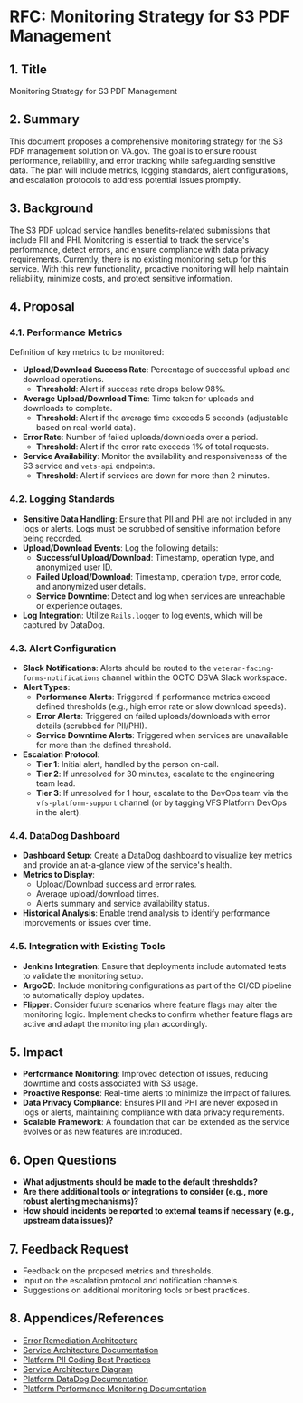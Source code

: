 # RFC: Monitoring Strategy for S3 PDF Management

## 1. Title

Monitoring Strategy for S3 PDF Management

## 2. Summary

This document proposes a comprehensive monitoring strategy for the S3 PDF management solution on VA.gov. The goal is to ensure robust performance, reliability, and error tracking while safeguarding sensitive data. The plan will include metrics, logging standards, alert configurations, and escalation protocols to address potential issues promptly.

## 3. Background

The S3 PDF upload service handles benefits-related submissions that include PII and PHI. Monitoring is essential to track the service's performance, detect errors, and ensure compliance with data privacy requirements. Currently, there is no existing monitoring setup for this service. With this new functionality, proactive monitoring will help maintain reliability, minimize costs, and protect sensitive information.

## 4. Proposal

### 4.1. Performance Metrics

Definition of key metrics to be monitored:

- **Upload/Download Success Rate**: Percentage of successful upload and download operations.
  - **Threshold**: Alert if success rate drops below 98%.
- **Average Upload/Download Time**: Time taken for uploads and downloads to complete.
  - **Threshold**: Alert if the average time exceeds 5 seconds (adjustable based on real-world data).
- **Error Rate**: Number of failed uploads/downloads over a period.
  - **Threshold**: Alert if the error rate exceeds 1% of total requests.
- **Service Availability**: Monitor the availability and responsiveness of the S3 service and `vets-api` endpoints.
  - **Threshold**: Alert if services are down for more than 2 minutes.

### 4.2. Logging Standards

- **Sensitive Data Handling**: Ensure that PII and PHI are not included in any logs or alerts. Logs must be scrubbed of sensitive information before being recorded.
- **Upload/Download Events**: Log the following details:
  - **Successful Upload/Download**: Timestamp, operation type, and anonymized user ID.
  - **Failed Upload/Download**: Timestamp, operation type, error code, and anonymized user details.
  - **Service Downtime**: Detect and log when services are unreachable or experience outages.
- **Log Integration**: Utilize `Rails.logger` to log events, which will be captured by DataDog.

### 4.3. Alert Configuration

- **Slack Notifications**: Alerts should be routed to the `veteran-facing-forms-notifications` channel within the OCTO DSVA Slack workspace.
- **Alert Types**:
  - **Performance Alerts**: Triggered if performance metrics exceed defined thresholds (e.g., high error rate or slow download speeds).
  - **Error Alerts**: Triggered on failed uploads/downloads with error details (scrubbed for PII/PHI).
  - **Service Downtime Alerts**: Triggered when services are unavailable for more than the defined threshold.
- **Escalation Protocol**:
  - **Tier 1**: Initial alert, handled by the person on-call.
  - **Tier 2**: If unresolved for 30 minutes, escalate to the engineering team lead.
  - **Tier 3**: If unresolved for 1 hour, escalate to the DevOps team via the `vfs-platform-support` channel (or by tagging VFS Platform DevOps in the alert).

### 4.4. DataDog Dashboard

- **Dashboard Setup**: Create a DataDog dashboard to visualize key metrics and provide an at-a-glance view of the service's health.
- **Metrics to Display**:
  - Upload/Download success and error rates.
  - Average upload/download times.
  - Alerts summary and service availability status.
- **Historical Analysis**: Enable trend analysis to identify performance improvements or issues over time.

### 4.5. Integration with Existing Tools

- **Jenkins Integration**: Ensure that deployments include automated tests to validate the monitoring setup.
- **ArgoCD**: Include monitoring configurations as part of the CI/CD pipeline to automatically deploy updates.
- **Flipper**: Consider future scenarios where feature flags may alter the monitoring logic. Implement checks to confirm whether feature flags are active and adapt the monitoring plan accordingly.

## 5. Impact

- **Performance Monitoring**: Improved detection of issues, reducing downtime and costs associated with S3 usage.
- **Proactive Response**: Real-time alerts to minimize the impact of failures.
- **Data Privacy Compliance**: Ensures PII and PHI are never exposed in logs or alerts, maintaining compliance with data privacy requirements.
- **Scalable Framework**: A foundation that can be extended as the service evolves or as new features are introduced.

## 6. Open Questions

- **What adjustments should be made to the default thresholds?**
- **Are there additional tools or integrations to consider (e.g., more robust alerting mechanisms)?**
- **How should incidents be reported to external teams if necessary (e.g., upstream data issues)?**

## 7. Feedback Request

- Feedback on the proposed metrics and thresholds.
- Input on the escalation protocol and notification channels.
- Suggestions on additional monitoring tools or best practices.

## 8. Appendices/References

- [Error Remediation Architecture](../../../../modules/simple_forms_api/app/services/simple_forms_api/form_remediation/docs/error_remediation_architecture.png)
- [Service Architecture Documentation](../../../../modules/simple_forms_api/app/services/simple_forms_api/form_remediation/docs/README.md)
- [Platform PII Coding Best Practices](https://depo-platform-documentation.scrollhelp.site/developer-docs/coding-best-practices-for-pii)
- [Service Architecture Diagram](../../../../modules/simple_forms_api/app/services/simple_forms_api/form_remediation/docs/error_remediation_architecture.png)
- [Platform DataDog Documentation](https://depo-platform-documentation.scrollhelp.site/developer-docs/get-acquainted-with-datadog)
- [Platform Performance Monitoring Documentation](https://depo-platform-documentation.scrollhelp.site/developer-docs/monitoring-performance)
